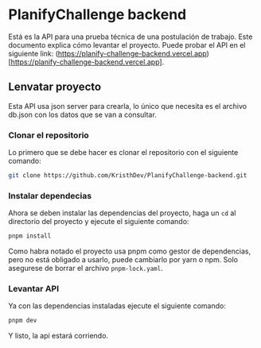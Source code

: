 # PlanifyChallenge backend

Está es la API para una prueba técnica de una postulación de trabajo. Este documento explica cómo levantar el proyecto. Puede 
probar el API en el siguiente link: (https://planify-challenge-backend.vercel.app)[https://planify-challenge-backend.vercel.app].

## Lenvatar proyecto
Esta API usa json server para crearla, lo único que necesita es el archivo db.json con los datos que se van a consultar.

### Clonar el repositorio
Lo primero que se debe hacer es clonar el repositorio con el siguiente comando:

```bash
git clone https://github.com/KristhDev/PlanifyChallenge-backend.git
```

### Instalar dependecias
Ahora se deben instalar las dependencias del proyecto, haga un ```cd``` al directorio del proyecto y ejecute el siguiente comando:

```bash
pnpm install
```

Como habra notado el proyecto usa pnpm como gestor de dependencias, pero no está obligado a usarlo, puede cambiarlo por yarn o npm.
Solo asegurese de borrar el archivo ```pnpm-lock.yaml```.

### Levantar API
Ya con las dependencias instaladas ejecute el siguiente comando:

```bash
pnpm dev
```

Y listo, la api estará corriendo.
